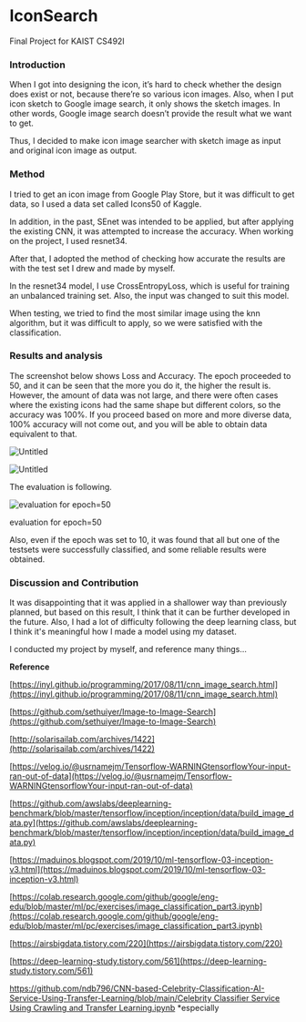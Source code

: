 # IconSearch
Final Project for KAIST CS492I
### Introduction

When I got into designing the icon, it’s hard to check whether the design does exist or not, because there’re so various icon images. Also, when I put icon sketch to Google image search, it only shows the sketch images. In other words, Google image search doesn’t provide the result what we want to get.

Thus, I decided to make icon image searcher with sketch image as input and original icon image as output.


### Method

I tried to get an icon image from Google Play Store, but it was difficult to get data, so I used a data set called Icons50 of Kaggle.

In addition, in the past, SEnet was intended to be applied, but after applying the existing CNN, it was attempted to increase the accuracy. When working on the project, I used resnet34.

After that, I adopted the method of checking how accurate the results are with the test set I drew and made by myself.

In the resnet34 model, I use CrossEntropyLoss, which is useful for training an unbalanced training set. Also, the input was changed to suit this model.

When testing, we tried to find the most similar image using the knn algorithm, but it was difficult to apply, so we were satisfied with the classification.

### Results and analysis

The screenshot below shows Loss and Accuracy. The epoch proceeded to 50, and it can be seen that the more you do it, the higher the result is. However, the amount of data was not large, and there were often cases where the existing icons had the same shape but different colors, so the accuracy was 100%. If you proceed based on more and more diverse data, 100% accuracy will not come out, and you will be able to obtain data equivalent to that.

![Untitled](Icon%20Search%20by%20Sketch%20f161b1da67684e74be9b139b86b3aec6/Untitled%202.png)

![Untitled](Icon%20Search%20by%20Sketch%20f161b1da67684e74be9b139b86b3aec6/Untitled%203.png)

The evaluation is following.

![evaluation for epoch=50](Icon%20Search%20by%20Sketch%20f161b1da67684e74be9b139b86b3aec6/Untitled%204.png)

evaluation for epoch=50

Also, even if the epoch was set to 10, it was found that all but one of the testsets were successfully classified, and some reliable results were obtained.

### Discussion and Contribution

It was disappointing that it was applied in a shallower way than previously planned, but based on this result, I think that it can be further developed in the future. Also, I had a lot of difficulty following the deep learning class, but I think it's meaningful how I made a model using my dataset.

I conducted my project by myself, and reference many things...

**Reference**

[https://inyl.github.io/programming/2017/08/11/cnn_image_search.html](https://inyl.github.io/programming/2017/08/11/cnn_image_search.html)

[https://github.com/sethuiyer/Image-to-Image-Search](https://github.com/sethuiyer/Image-to-Image-Search)

[http://solarisailab.com/archives/1422](http://solarisailab.com/archives/1422)

[https://velog.io/@usrnamejm/Tensorflow-WARNINGtensorflowYour-input-ran-out-of-data](https://velog.io/@usrnamejm/Tensorflow-WARNINGtensorflowYour-input-ran-out-of-data)

[https://github.com/awslabs/deeplearning-benchmark/blob/master/tensorflow/inception/inception/data/build_image_data.py](https://github.com/awslabs/deeplearning-benchmark/blob/master/tensorflow/inception/inception/data/build_image_data.py)

[https://maduinos.blogspot.com/2019/10/ml-tensorflow-03-inception-v3.html](https://maduinos.blogspot.com/2019/10/ml-tensorflow-03-inception-v3.html)

[https://colab.research.google.com/github/google/eng-edu/blob/master/ml/pc/exercises/image_classification_part3.ipynb](https://colab.research.google.com/github/google/eng-edu/blob/master/ml/pc/exercises/image_classification_part3.ipynb)

[https://airsbigdata.tistory.com/220](https://airsbigdata.tistory.com/220)

[https://deep-learning-study.tistory.com/561](https://deep-learning-study.tistory.com/561)

[https://github.com/ndb796/CNN-based-Celebrity-Classification-AI-Service-Using-Transfer-Learning/blob/main/Celebrity Classifier Service Using Crawling and Transfer Learning.ipynb](https://github.com/ndb796/CNN-based-Celebrity-Classification-AI-Service-Using-Transfer-Learning/blob/main/Celebrity%20Classifier%20Service%20Using%20Crawling%20and%20Transfer%20Learning.ipynb) *especially

